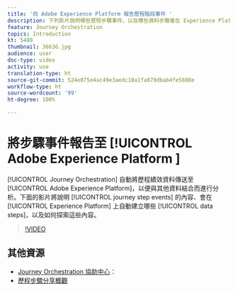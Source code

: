 ```yaml
---
title: '向 Adobe Experience Platform 報告歷程階段事件 '
description: 下列影片說明哪些歷程步驟事件，以及哪些資料步驟會在 Experience Platform 上自動建立，以及如何探索這些步驟。
feature: Journey Orchestration
topics: Introduction
kt: 5488
thumbnail: 36636.jpg
audience: user
doc-type: video
activity: use
translation-type: ht
source-git-commit: 524e075e4ac49e3aedc10a1fa879dbab4fe5888e
workflow-type: ht
source-wordcount: '99'
ht-degree: 100%

---
```



# 將步驟事件報告至 [!UICONTROL Adobe Experience Platform ]

[!UICONTROL Journey Orchestration] 自動將歷程績效資料傳送至 [!UICONTROL Adobe Experience Platform]，以便與其他資料結合而進行分析。下面的影片將說明 [!UICONTROL journey step events] 的內容、會在 [!UICONTROL Experience Platform] 上自動建立哪些 [!UICONTROL data steps]，以及如何探索這些內容。

>[!VIDEO](https://video.tv.adobe.com/v/36636?quality=12&captions=chi_hant)

## 其他資源

* [Journey Orchestration 協助中心](https://docs.adobe.com/content/help/zh-Hant/journeys/using/journey-orchestration-home.html)：
* [歷程步驟分享概觀](https://docs.adobe.com/content/help/zh-Hant/journeys/using/building-journeys/sharing-journey-steps/sharing-overview.html)
